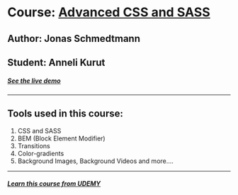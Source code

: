 # Course: [Advanced CSS and SASS ](https://www.udemy.com/advanced-css-and-sass/)
## Author: Jonas Schmedtmann
## Student: Anneli Kurut
##### [See the live demo ](https://annkurat.github.io/natours/)
---

## Tools used in this course:
1. CSS and SASS
2. BEM (Block Element Modifier)
3. Transitions
4. Color-gradients
5. Background Images, Background Videos and more....


---
##### [Learn this course from UDEMY ](https://www.udemy.com/advanced-css-and-sass/)
